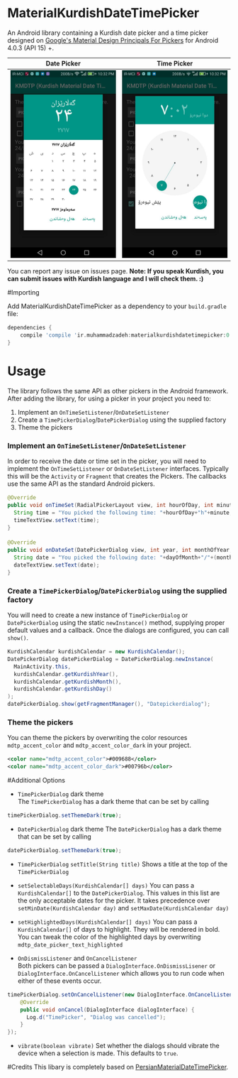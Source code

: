 # MaterialKurdishDateTimePicker
An Android library containing a Kurdish date picker and a time picker designed on [Google's Material Design Principals For Pickers](http://www.google.com/design/spec/components/pickers.html) for Android 4.0.3 (API 15) +.

Date Picker | Time Picker
---- | ----
![Date Picker](https://raw.githubusercontent.com/muhammadzadeh/MaterialKurdishDateTimePicker/master/resources/photo_2017-11-15_22-38-26.jpg) | ![Time Picker](https://raw.githubusercontent.com/muhammadzadeh/MaterialKurdishDateTimePicker/master/resources/photo_2017-11-15_22-38-21.jpg)

You can report any issue on issues page. **Note: If you speak Kurdish, you can submit issues with Kurdish language and I will check them. :)**

#Importing

Add MaterialKurdishDateTimePicker as a dependency to your `build.gradle` file:
```gradle
dependencies {
    compile 'compile 'ir.muhammadzadeh:materialkurdishdatetimepicker:0.1.7''
}
```


# Usage
The library follows the same API as other pickers in the Android framework.
After adding the library, for using a picker in your project you need to:

1. Implement an `OnTimeSetListener`/`OnDateSetListener`
2. Create a `TimePickerDialog`/`DatePickerDialog` using the supplied factory
3. Theme the pickers

### Implement an `OnTimeSetListener`/`OnDateSetListener`
In order to receive the date or time set in the picker, you will need to implement the `OnTimeSetListener` or
`OnDateSetListener` interfaces. Typically this will be the `Activity` or `Fragment` that creates the Pickers. The callbacks use the same API as the standard Android pickers.
```java
@Override
public void onTimeSet(RadialPickerLayout view, int hourOfDay, int minute) {
  String time = "You picked the following time: "+hourOfDay+"h"+minute;
  timeTextView.setText(time);
}

@Override
public void onDateSet(DatePickerDialog view, int year, int monthOfYear, int dayOfMonth) {
  String date = "You picked the following date: "+dayOfMonth+"/"+(monthOfYear+1)+"/"+year;
  dateTextView.setText(date);
}
```

### Create a `TimePickerDialog`/`DatePickerDialog` using the supplied factory
You will need to create a new instance of `TimePickerDialog` or `DatePickerDialog` using the static `newInstance()` method, supplying proper default values and a callback. Once the dialogs are configured, you can call `show()`.
```java
KurdishCalendar kurdishCalendar = new KurdishCalendar();
DatePickerDialog datePickerDialog = DatePickerDialog.newInstance(
  MainActivity.this,
  kurdishCalendar.getKurdishYear(),
  kurdishCalendar.getKurdishMonth(),
  kurdishCalendar.getKurdishDay()
);
datePickerDialog.show(getFragmentManager(), "Datepickerdialog");
```

### Theme the pickers
You can theme the pickers by overwriting the color resources `mdtp_accent_color` and `mdtp_accent_color_dark` in your project.
```xml
<color name="mdtp_accent_color">#009688</color>
<color name="mdtp_accent_color_dark">#00796b</color>
```

#Additional Options
* `TimePickerDialog` dark theme  
The `TimePickerDialog` has a dark theme that can be set by calling
```java
timePickerDialog.setThemeDark(true);
```

* `DatePickerDialog` dark theme
The `DatePickerDialog` has a dark theme that can be set by calling
```java
datePickerDialog.setThemeDark(true);
```

* `TimePickerDialog` `setTitle(String title)`
Shows a title at the top of the `TimePickerDialog`

* `setSelectableDays(KurdishCalendar[] days)`
You can pass a `KurdishCalendar[]` to the `DatePickerDialog`. This values in this list are the only acceptable dates for the picker. It takes precedence over `setMinDate(KurdishCalendar day)` and `setMaxDate(KurdishCalendar day)`

* `setHighlightedDays(KurdishCalendar[] days)`
You can pass a `KurdishCalendar[]` of days to highlight. They will be rendered in bold. You can tweak the color of the highlighted days by overwriting `mdtp_date_picker_text_highlighted`

* `OnDismissListener` and `OnCancelListener`  
Both pickers can be passed a `DialogInterface.OnDismissLisener` or `DialogInterface.OnCancelListener` which allows you to run code when either of these events occur.
```java
timePickerDialog.setOnCancelListener(new DialogInterface.OnCancelListener() {
    @Override
    public void onCancel(DialogInterface dialogInterface) {
      Log.d("TimePicker", "Dialog was cancelled");
    }
});
```

* `vibrate(boolean vibrate)`
Set whether the dialogs should vibrate the device when a selection is made. This defaults to `true`.

#Credits 
This libary is completely based on  [PersianMaterialDateTimePicker](https://github.com/mohamad-amin/PersianMaterialDateTimePicker).


